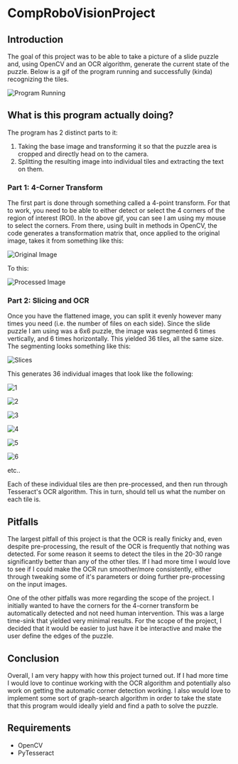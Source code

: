 # CompRoboVisionProject

## Introduction

The goal of this project was to be able to take a picture of a slide puzzle and, using OpenCV and an OCR algorithm, generate the current state of the puzzle. Below is a gif of the program running and successfully (kinda) recognizing the tiles.

![Program Running](assets/run.gif)

## What is this program actually doing?

The program has 2 distinct parts to it:
1. Taking the base image and transforming it so that the puzzle area is cropped and directly head on to the camera.
2. Splitting the resulting image into individual tiles and extracting the text on them.

### Part 1: 4-Corner Transform

The first part is done through something called a 4-point transform. For that to work, you need to be able to either detect or select the 4 corners of the region of interest (ROI). In the above gif, you can see I am using my mouse to select the corners. From there, using built in methods in OpenCV, the code generates a transformation matrix that, once applied to the original image, takes it from something like this:

![Original Image](images/IMG_1090.jpg)

To this:

![Processed Image](assets/flattened.png)

### Part 2: Slicing and OCR

Once you have the flattened image, you can split it evenly however many times you need (i.e. the number of files on each side). Since the slide puzzle I am using was a 6x6 puzzle, the image was segmented 6 times vertically, and 6 times horizontally. This yielded 36 tiles, all the same size. The segmenting looks something like this:

![Slices](assets/split_lines.png)

This generates 36 individual images that look like the following:

![1](assets/1.png)

![2](assets/2.png)

![3](assets/3.png)

![4](assets/4.png)

![5](assets/5.png)

![6](assets/6.png)

etc..

Each of these individual tiles are then pre-processed, and then run through Tesseract's OCR algorithm. This in turn, should tell us what the number on each tile is.

## Pitfalls

The largest pitfall of this project is that the OCR is really finicky and, even despite pre-processing, the result of the OCR is frequently that nothing was detected. For some reason it seems to detect the tiles in the 20-30 range significantly better than any of the other tiles. If I had more time I would love to see if I could make the OCR run smoother/more consistently, either through tweaking some of it's parameters or doing further pre-processing on the input images.

One of the other pitfalls was more regarding the scope of the project. I initially wanted to have the corners for the 4-corner transform be automatically detected and not need human intervention. This was a large time-sink that yielded very minimal results. For the scope of the project, I decided that it would be easier to just have it be interactive and make the user define the edges of the puzzle.

## Conclusion

Overall, I am very happy with how this project turned out. If I had more time I would love to continue working with the OCR algorithm and potentially also work on getting the automatic corner detection working. I also would love to implement some sort of graph-search algorithm in order to take the state that this program would ideally yield and find a path to solve the puzzle.

## Requirements

- OpenCV
- PyTesseract